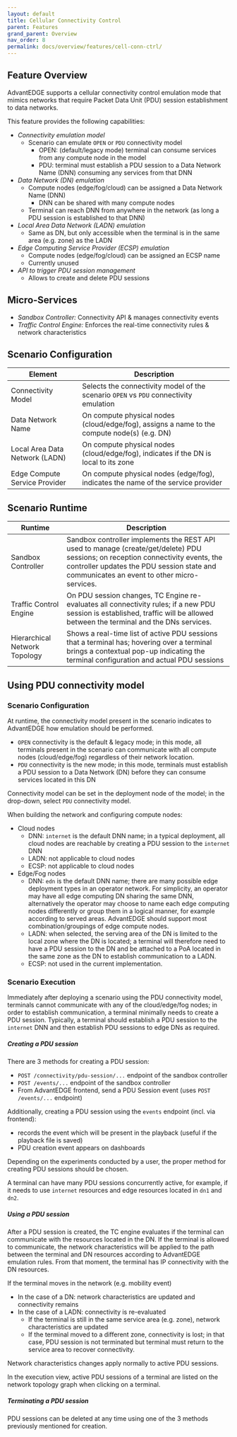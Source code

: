 ```yaml
---
layout: default
title: Cellular Connectivity Control
parent: Features
grand_parent: Overview
nav_order: 8
permalink: docs/overview/features/cell-conn-ctrl/
---
```


## Feature Overview
AdvantEDGE supports a cellular connectivity control emulation mode that mimics networks that require Packet Data Unit (PDU) session establishment to data networks.

This feature provides the following capabilities:
- _Connectivity emulation model_
  - Scenario can emulate `OPEN` or `PDU` connectivity model
    - OPEN: (default/legacy mode) terminal can consume services from any compute node in the model
    - PDU: terminal must establish a PDU session to a Data Network Name (DNN) consuming any services from that DNN
- _Data Network (DN) emulation_
  - Compute nodes (edge/fog/cloud) can be assigned a Data Network Name (DNN)
    - DNN can be shared with many compute nodes
  - Terminal can reach DNN from anywhere in the network (as long a PDU session is established to that DNN)
- _Local Area Data Network (LADN) emulation_
  - Same as DN, but only accessible when the terminal is in the same area (e.g. zone) as the LADN
- _Edge Computing Service Provider (ECSP) emulation_
  - Compute nodes (edge/fog/cloud) can be assigned an ECSP name
  - Currently unused
- _API to trigger PDU session management_
  - Allows to create and delete PDU sessions

## Micro-Services
- _Sandbox Controller:_ Connectivity API & manages connectivity events
- _Traffic Control Engine:_ Enforces the real-time connectivity rules & network characteristics

## Scenario Configuration

Element | Description
------ | ------
Connectivity Model | Selects the connectivity model of the scenario `OPEN` vs `PDU` connectivity emulation
Data Network Name | On compute physical nodes (cloud/edge/fog), assigns a name to the compute node(s) (e.g. DN)
Local Area Data Network (LADN) | On compute physical nodes (cloud/edge/fog), indicates if the DN is local to its zone
Edge Compute Service Provider | On compute physical nodes (edge/fog), indicates the name of the service provider

## Scenario Runtime

Runtime | Description
------ | ------
Sandbox Controller | Sandbox controller implements the REST API used to manage (create/get/delete) PDU sessions; on reception connectivity events, the controller updates the PDU session state and communicates an event to other micro-services.
Traffic Control Engine | On PDU session changes, TC Engine re-evaluates all connectivity rules; if a new PDU session is established, traffic will be allowed between the terminal and the DNs services.
Hierarchical Network Topology | Shows a real-time list of active PDU sessions that a terminal has; hovering over a terminal brings a contextual pop-up indicating the terminal configuration and actual PDU sessions

## Using PDU connectivity model

### Scenario Configuration
At runtime, the connectivity model present in the scenario indicates to AdvantEDGE how emulation should be performed.
- `OPEN` connectivity is the default & legacy mode; in this mode, all terminals present in the scenario can communicate with all compute nodes (cloud/edge/fog) regardless of their network location.
- `PDU` connectivity is the new mode; in this mode, terminals must establish a PDU session to a Data Network (DN) before they can consume services located in this DN

Connectivity model can be set in the deployment node of the model; in the drop-down, select `PDU` connectivity model.

When building the network and configuring compute nodes:
- Cloud nodes
  - DNN: `internet` is the default DNN name; in a typical deployment, all cloud nodes are reachable by creating a PDU session to the `internet` DNN
  - LADN: not applicable to cloud nodes
  - ECSP: not applicable to cloud nodes
- Edge/Fog nodes
  - DNN: `edn` is the default DNN name; there are many possible edge deployment types in an operator network. For simplicity, an operator may have all edge computing DN sharing the same DNN, alternatively the operator may choose to name each edge computing nodes differently or group them in a logical manner, for example according to served areas. AdvantEDGE should support most combination/groupings of edge compute nodes.
  - LADN: when selected, the serving area of the DN is limited to the local zone where the DN is located; a terminal will therefore need to have a PDU session to the DN and be attached to a PoA located in the same zone as the DN to establish communication to a LADN.
  - ECSP: not used in the current implementation.

### Scenario Execution
Immediately after deploying a scenario using the PDU connectivity model, terminals cannot communicate with any of the cloud/edge/fog nodes; in order to establish communication, a terminal minimally needs to create a PDU session. Typically, a terminal should establish a PDU session to the `internet` DNN and then establish PDU sessions to edge DNs as required.

##### Creating a PDU session
There are 3 methods for creating a PDU session:
- `POST /connectivity/pdu-session/...` endpoint of the sandbox controller
- `POST /events/...` endpoint of the sandbox controller
- From AdvantEDGE frontend, send a PDU Session event (uses `POST /events/...` endpoint)

Additionally, creating a PDU session using the `events` endpoint (incl. via frontend):
- records the event which will be present in the playback (useful if the playback file is saved)
- PDU creation event appears on dashboards

Depending on the experiments conducted by a user, the proper method for creating PDU sessions should be chosen.

A terminal can have many PDU sessions concurrently active, for example, if it needs to use `internet` resources and edge resources located in `dn1` and `dn2`.

##### Using a PDU session
After a PDU session is created, the TC engine evaluates if the terminal can communicate with the resources located in the DN. If the terminal is allowed to communicate, the network characteristics will be applied to the path between the terminal and DN resources according to AdvantEDGE emulation rules. From that moment, the terminal has IP connectivity with the DN resources.

If the terminal moves in the network (e.g. mobility event)
- In the case of a DN: network characteristics are updated and connectivity remains
- In the case of a LADN: connectivity is re-evaluated
  - If the terminal is still in the same service area (e.g. zone), network characteristics are updated
  - If the terminal moved to a different zone, connectivity is lost; in that case, PDU session is not terminated but terminal must return to the service area to recover connectivity.

Network characteristics changes apply normally to active PDU sessions.

In the execution view, active PDU sessions of a terminal are listed on the network topology graph when clicking on a terminal.

##### Terminating a PDU session
PDU sessions can be deleted at any time using one of the 3 methods previously mentioned for creation.
